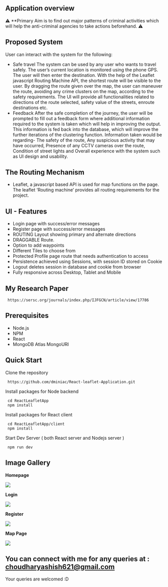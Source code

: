 ## Application overview

⚠ **Primary Aim is to find out major patterns of criminal activities which will help the anti-criminal agencies to take actions beforehand. ⚠

## Proposed System
User can interact with the system for the following:
- Safe travel
The system can be used by any user who wants to travel safely. The user’s current location is monitored using the phone GPS. The user will then enter the destination. With the help of the Leaflet javascript Routing Machine API, the shortest route will be visible to the user. By dragging the route given over the map, the user can maneuver the route, avoiding any crime clusters on the map, according to the safety requirements. The UI will provide all functionalities related to directions of the route selected, safety value of the streets, enroute destinations etc.
- Feedback
After the safe completion of the journey, the user will be prompted to fill out a feedback form where additional information required to the system is taken which will help in improving the output. This information is fed back into the database, which will improve the further iterations of the clustering function.
Information taken would be regarding- 
The safety of the route,
Any suspicious activity that may have occurred,
Presence of any CCTV cameras over the route,
Condition of street lights and
Overall experience with the system such as UI design and usability.


## The Routing Mechanism

- Leaflet, a javascript based API is used for map functions on the page. The leaflet ‘Routing machine’ provides all routing requirements for the project. 

## UI - Features

- Login page with success/error messages
- Register page with success/error messages
- ROUTING Layout showing primary and alternate directions
- DRAGGABLE Route.
- Option to add waypoints
- Different Tiles to choose from 
- Protected Profile page route that needs authentication to access
- Persistence achieved using Sessions, with session ID stored on Cookie
- Logout deletes session in database and cookie from browser
- Fully responsive across Desktop, Tablet and Mobile

## My Research Paper

```
 https://sersc.org/journals/index.php/IJFGCN/article/view/17786
```

## Prerequisites

- Node.js
- NPM
- React
- MongoDB Atlas MongoURI


## Quick Start

Clone the repository

```
 https://github.com/dminiac/React-leaflet-Application.git
```

Install packages for Node backend

```
 cd ReactLeafletApp
 npm install
```

Install packages for React client

```
 cd ReactLeafletApp/client
 npm install
```

Start Dev Server ( both React server and Nodejs server )

```
 npm run dev
```

## Image Gallery

**Homepage**

<img src="https://i.ibb.co/y5zvSWK/ss1.png"/>

**Login**

<img src="https://i.ibb.co/f92RHbP/ss3.png"/>

**Register**

<img src="https://i.ibb.co/0qyvv0Q/ss2.png"/>

**Map Page**

<img src="https://i.ibb.co/yPXNRPp/ss4.png"/>


## You can connect with me for any queries at : choudharyashish621@gmail.com
Your queries are welcomed :D
